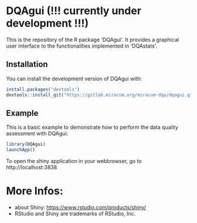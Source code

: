 # DQAgui (!!! currently under development !!!)

This is the repository of the R package 'DQAgui'. It provides a graphical user interface to the functionalities implemented in 'DQAstats'. 

## Installation

You can install the development version of DQAgui with:

``` r
install.packages("devtools")
devtools::install_git("https://gitlab.miracum.org/miracum-dqa/dqagui.git")
```

## Example

This is a basic example to demonstrate how to perform the data quality assessment with DQAgui:

``` r
library(DQAgui)
launchApp()
```
To open the shiny application in your webbrowser, go to http://localhost:3838

# More Infos:
- about Shiny: https://www.rstudio.com/products/shiny/  
- RStudio and Shiny are trademarks of RStudio, Inc. 
